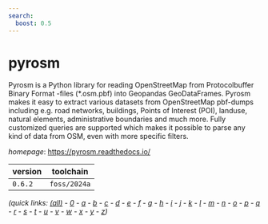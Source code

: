 ```yaml
---
search:
  boost: 0.5
---
```

# pyrosm

Pyrosm is a Python library for reading OpenStreetMap from Protocolbuffer Binary Format -files (*.osm.pbf) into Geopandas GeoDataFrames. Pyrosm makes it easy to extract various datasets from OpenStreetMap pbf-dumps including e.g. road networks, buildings, Points of Interest (POI), landuse, natural elements, administrative boundaries and much more. Fully customized queries are supported which makes it possible to parse any kind of data from OSM, even with more specific filters.

*homepage*: <https://pyrosm.readthedocs.io/>

version | toolchain
--------|----------
``0.6.2`` | ``foss/2024a``


*(quick links: [(all)](../index.md) - [0](../0/index.md) - [a](../a/index.md) - [b](../b/index.md) - [c](../c/index.md) - [d](../d/index.md) - [e](../e/index.md) - [f](../f/index.md) - [g](../g/index.md) - [h](../h/index.md) - [i](../i/index.md) - [j](../j/index.md) - [k](../k/index.md) - [l](../l/index.md) - [m](../m/index.md) - [n](../n/index.md) - [o](../o/index.md) - [p](../p/index.md) - [q](../q/index.md) - [r](../r/index.md) - [s](../s/index.md) - [t](../t/index.md) - [u](../u/index.md) - [v](../v/index.md) - [w](../w/index.md) - [x](../x/index.md) - [y](../y/index.md) - [z](../z/index.md))*

